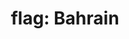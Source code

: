 ---
layout: flags
title: "flag: Bahrain"
emoji: flag_bahrain
permalink: 🇧🇭.html
image: assets/img/3moji/flag_bahrain.png
---